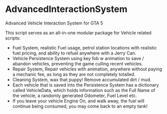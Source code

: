 # AdvancedInteractionSystem
Advanced Vehicle Interaction System for GTA 5

This script serves as an all-in-one modular package for Vehicle related scripts:

- Fuel System, realistic Fuel usage, petrol station locations with realistic fuel pricing, and ability to refuel anywhere with a Jerry Can. 
- Vehicle Persistence System using key fob w animation to save / abandon vehicles, preventing the game culling recent vehicles. 
- Repair System, Repair vehicles with animation, anywhere without paying a mechanic fee, as long as they are not completely totalled. 
- Cleaning System, wax that puppy! Remove accumulated dirt / mud. 
- Each vehicle that is saved into the Persistence System has a dictionary called VehicleData, which holds information such as the Full Name of the vehicle, a randomly generated Odometer, Fuel Level etc.  
- If you leave your vehicle Engine On, and walk away, the fuel will continue being consumed, you may come back to an empty tank!
